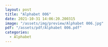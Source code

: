 ```yaml
---
layout: post
title: "Alphabet 006"
date: 2021-10-31 14:06:20.200315
image: "/assets/img/preview/Alphabet 006.jpg"
pdf: "/assets/pdf/Alphabet 006.pdf"
categories:
  - Alphabet 
---
```

